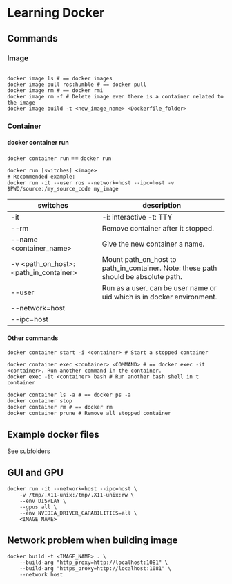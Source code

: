 # Learning Docker

 ## Commands

### Image

```shell

docker image ls # == docker images
docker image pull ros:humble # == docker pull
docker image rm # == docker rmi
docker image rm -f # Delete image even there is a container related to the image
docker image build -t <new_image_name> <Dockerfile_folder>
```

### Container

#### docker container run

`docker container run` == `docker run`

```shell
docker run [switches] <image>
# Recommended example:
docker run -it --user ros --network=host --ipc=host -v $PWD/source:/my_source_code my_image
```

| switches                              | description                                                                        |
| ------------------------------------- | ---------------------------------------------------------------------------------- |
| -it                                   | -i: interactive -t: TTY                                                            |
| --rm                                  | Remove container after it stopped.                                                 |
| --name <container_name>               | Give the new container a name.                                                     |
| -v <path_on_host>:<path_in_container> | Mount path_on_host to path_in_container. Note: these path should be absolute path. |
| --user <user>                         | Run as a user. <user> can be user name or uid which is in docker environment.      |
| --network=host                        |                                                                                    |
| --ipc=host                            |                                                                                    |

#### Other commands

```shell
docker container start -i <container> # Start a stopped container

docker container exec <container> <COMMAND> # == docker exec -it <container>. Run another command in the container.
docker exec -it <container> bash # Run another bash shell in t container

docker container ls -a # == docker ps -a
docker container stop
docker container rm # == docker rm
docker container prune # Remove all stopped container
```

## Example docker files

See subfolders

## GUI and GPU

```shell
docker run -it --network=host --ipc=host \
    -v /tmp/.X11-unix:/tmp/.X11-unix:rw \
    --env DISPLAY \
    --gpus all \
    --env NVIDIA_DRIVER_CAPABILITIES=all \
    <IMAGE_NAME>
```

## Network problem when building image

```shell
docker build -t <IMAGE_NAME> . \
    --build-arg "http_proxy=http://localhost:1081" \
    --build-arg "https_proxy=http://localhost:1081" \
    --network host
```
